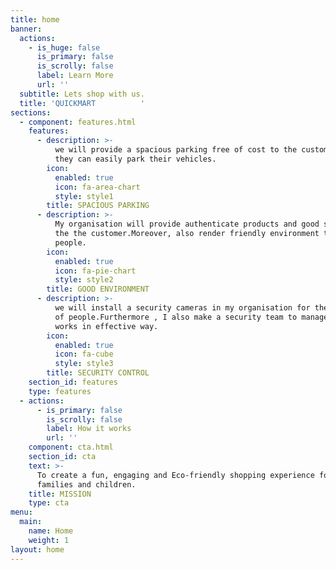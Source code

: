 ```yaml
---
title: home
banner:
  actions:
    - is_huge: false
      is_primary: false
      is_scrolly: false
      label: Learn More
      url: ''
  subtitle: Lets shop with us.
  title: 'QUICKMART          '
sections:
  - component: features.html
    features:
      - description: >-
          we will provide a spacious parking free of cost to the customer which
          they can easily park their vehicles.
        icon:
          enabled: true
          icon: fa-area-chart
          style: style1
        title: SPACIOUS PARKING
      - description: >-
          My organisation will provide authenticate products and good service to
          the the customer.Moreover, also render friendly environment to the
          people.
        icon:
          enabled: true
          icon: fa-pie-chart
          style: style2
        title: GOOD ENVIRONMENT
      - description: >-
          we will install a security cameras in my organisation for the safety
          of people.Furthermore , I also make a security team to manage all the
          works in effective way.
        icon:
          enabled: true
          icon: fa-cube
          style: style3
        title: SECURITY CONTROL
    section_id: features
    type: features
  - actions:
      - is_primary: false
        is_scrolly: false
        label: How it works
        url: ''
    component: cta.html
    section_id: cta
    text: >-
      To create a fun, engaging and Eco-friendly shopping experience for
      families and children.
    title: MISSION
    type: cta
menu:
  main:
    name: Home
    weight: 1
layout: home
---
```


